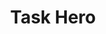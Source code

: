 ---
hackday: 05-cambridge
summary: ''
team:
- Manuel
- Ryan
- Imran
- Heidi
- Steve
- Tilman
title: Task Hero
---